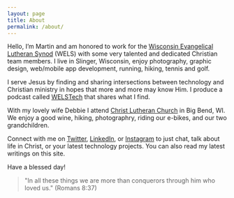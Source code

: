 ```yaml
---
layout: page
title: About
permalink: /about/
---
```


Hello, I’m Martin and am honored to work for the [Wisconsin Evangelical Lutheran Synod](http://www.wels.net/) (WELS) with some very talented and dedicated Christian team members. I live in Slinger, Wisconsin, enjoy photography, graphic design, web/mobile app development, running, hiking, tennis and golf.

I serve Jesus by finding and sharing intersections between technology and Christian ministry in hopes that more and more may know Him. I produce a podcast called [WELSTech](http://welstech.wels.net/) that shares what I find.

With my lovely wife Debbie I attend [Christ Lutheran Church](http://www.christbigbend.com/) in Big Bend, WI. We enjoy a good wine, hiking, photographry, riding our e-bikes, and our two grandchildren.

Connect with me on [Twitter](Https://twitter.com/mspriggs), [LinkedIn](https://www.linkedin.com/in/martinspriggs), or [Instagram](https://instagram.com/martinaspriggs) to just chat, talk about life in Christ, or your latest technology projects. You can also read my latest writings on this site.

Have a blessed day!

> "In all these things we are more than conquerors through him who loved us." (Romans 8:37)
